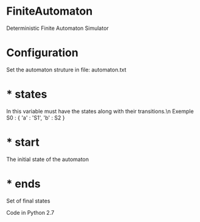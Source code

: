 # FiniteAutomaton
Deterministic Finite Automaton Simulator

# Configuration
Set the automaton struture in file: automaton.txt
# * states
In this variable must have the states along with their transitions.\n
Exemple 
S0 : { 'a' : 'S1', 'b' : S2 }

# * start
The initial state of the automaton
 
# * ends
Set of final states

Code in Python 2.7
